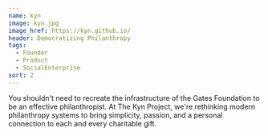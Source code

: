 ```yaml
---
name: kyn
image: kyn.jpg
image_href: https://kyn.github.io/
header: Democratizing Philanthropy
tags:
  - Founder
  - Product
  - SocialEnterprise
sort: 2
---
```

You shouldn't need to recreate the infrastructure of the Gates Foundation to be an effective philanthropist. At The Kyn Project, we're rethinking modern philanthropy systems to bring simplicity, passion, and a personal connection to each and every charitable gift.

